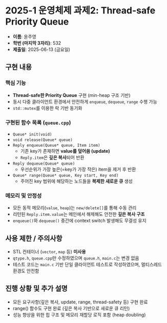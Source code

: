 # 2025-1 운영체제 과제2: Thread-safe Priority Queue

- **이름**: 윤주영  
- **학번 (마지막 3자리)**: 532  
- **제출일**: 2025-06-13 (금요일)


## 구현 내용

### 핵심 기능
- **Thread-safe한 Priority Queue** 구현 (min-heap 구조 기반)
- 동시 다중 클라이언트 환경에서 안전하게 `enqueue`, `dequeue`, `range` 수행 가능
- `std::mutex`를 이용한 락 기반 동기화

### 구현된 함수 목록 (`queue.cpp`)
- `Queue* init(void)`
- `void release(Queue* queue)`
- `Reply enqueue(Queue* queue, Item item)`
  - 기존 key가 존재하면 **value를 덮어씀 (update)**
  - `Reply.item`은 **깊은 복사**되어 반환
- `Reply dequeue(Queue* queue)`
  - 우선순위가 가장 높은(=key가 가장 작은) item을 제거 후 반환
- `Queue* range(Queue* queue, Key start, Key end)`
  - 주어진 key 범위에 해당하는 노드들을 **복제한 새로운 큐** 생성

### 메모리 및 안정성
- 모든 동적 메모리(`value`, `heap`)는 `new/delete[]`를 통해 수동 관리
- 리턴된 `Reply.item.value`는 메인에서 해제해도 안전한 **깊은 복사 구조**
- `enqueue()`와 `dequeue()` 중간에 context switch 발생해도 무결성 유지


## 사용 제한 / 주의사항

- STL 컨테이너 (`vector`, `map` 등) **미사용**
- `qtype.h`, `queue.cpp`만 수정하였으며 `queue.h`, `main.c`는 변경 없음
- 테스트 코드는 `main.c` 기반 단일 클라이언트 테스트로 작성하였으며, 멀티스레드 환경도 안전함

## 진행 상황 및 추가 설명

- 모든 요구사항(깊은 복사, update, range, thread-safety 등) 구현 완료
- range() 함수도 구현 완료 (깊은 복사 기반으로 새로운 큐 리턴)
- 성능 향상을 위한 힙 구조 및 메모리 재할당 로직 포함 (heap doubling)



